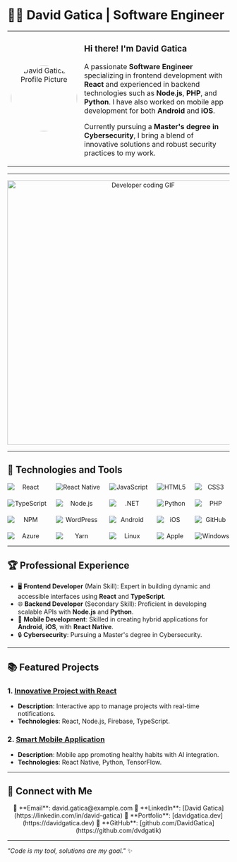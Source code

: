 # 👨‍💻 David Gatica | Software Engineer  

<div align="center">
  <table>
    <tr>
      <td align="center" width="150">
        <img src="https://via.placeholder.com/150" alt="David Gatica's Profile Picture" width="150" style="border-radius: 50%;">
      </td>
      <td>
        <h3>Hi there! I'm David Gatica</h3>
        <p>
          A passionate <strong>Software Engineer</strong> specializing in frontend development with <strong>React</strong> and experienced in backend technologies such as <strong>Node.js</strong>, <strong>PHP</strong>, and <strong>Python</strong>.  
          I have also worked on mobile app development for both <strong>Android</strong> and <strong>iOS</strong>.  
        </p>
        <p>
          Currently pursuing a <strong>Master's degree in Cybersecurity</strong>, I bring a blend of innovative solutions and robust security practices to my work.  
        </p>
      </td>
    </tr>
  </table>
</div>

---

<div align="center">
  <img src="https://user-images.githubusercontent.com/101390725/190355324-a0e8b36a-6c23-46df-93b2-aa01c7dddd24.gif" alt="Developer coding GIF" width="600">
</div>

---

## 🚀 Technologies and Tools  

<div align="center" style="display: grid; grid-template-columns: repeat(5, auto); gap: 20px;">
  <!-- Frontend -->
  <img src="https://img.shields.io/badge/-React-61DAFB?logo=react&logoColor=white&style=for-the-badge" alt="React">
  <img src="https://img.shields.io/badge/-React%20Native-61DAFB?logo=react&logoColor=white&style=for-the-badge" alt="React Native">
  <img src="https://img.shields.io/badge/-JavaScript-F7DF1E?logo=javascript&logoColor=black&style=for-the-badge" alt="JavaScript">
  <img src="https://img.shields.io/badge/-HTML5-E34F26?logo=html5&logoColor=white&style=for-the-badge" alt="HTML5">
  <img src="https://img.shields.io/badge/-CSS3-1572B6?logo=css3&logoColor=white&style=for-the-badge" alt="CSS3">
  <img src="https://img.shields.io/badge/-TypeScript-3178C6?logo=typescript&logoColor=white&style=for-the-badge" alt="TypeScript">
  
  <!-- Backend -->
  <img src="https://img.shields.io/badge/-Node.js-339933?logo=node.js&logoColor=white&style=for-the-badge" alt="Node.js">
  <img src="https://img.shields.io/badge/-.NET-512BD4?logo=.net&logoColor=white&style=for-the-badge" alt=".NET">
  <img src="https://img.shields.io/badge/-Python-3776AB?logo=python&logoColor=white&style=for-the-badge" alt="Python">
  <img src="https://img.shields.io/badge/-PHP-777BB4?logo=php&logoColor=white&style=for-the-badge" alt="PHP">
  <img src="https://img.shields.io/badge/-NPM-CB3837?logo=npm&logoColor=white&style=for-the-badge" alt="NPM">

  <!-- CMS -->
  <img src="https://img.shields.io/badge/-WordPress-21759B?logo=wordpress&logoColor=white&style=for-the-badge" alt="WordPress">

  <!-- Mobile Development -->
  <img src="https://img.shields.io/badge/-Android-3DDC84?logo=android&logoColor=white&style=for-the-badge" alt="Android">
  <img src="https://img.shields.io/badge/-iOS-000000?logo=apple&logoColor=white&style=for-the-badge" alt="iOS">
  
  <!-- DevOps -->
  <img src="https://img.shields.io/badge/-GitHub-181717?logo=github&logoColor=white&style=for-the-badge" alt="GitHub">
  <img src="https://img.shields.io/badge/-Azure-0078D4?logo=microsoftazure&logoColor=white&style=for-the-badge" alt="Azure">
  <img src="https://img.shields.io/badge/-Yarn-2C8EBB?logo=yarn&logoColor=white&style=for-the-badge" alt="Yarn">

  <!-- Operating Systems -->
  <img src="https://img.shields.io/badge/-Linux-FCC624?logo=linux&logoColor=black&style=for-the-badge" alt="Linux">
  <img src="https://img.shields.io/badge/-Apple-000000?logo=apple&logoColor=white&style=for-the-badge" alt="Apple">
  <img src="https://img.shields.io/badge/-Windows-0078D6?logo=windows&logoColor=white&style=for-the-badge" alt="Windows">
</div>

---

## 🏆 Professional Experience  

- 🖥️ **Frontend Developer** (Main Skill): Expert in building dynamic and accessible interfaces using **React** and **TypeScript**.  
- 🌐 **Backend Developer** (Secondary Skill): Proficient in developing scalable APIs with **Node.js** and **Python**.  
- 📱 **Mobile Development**: Skilled in creating hybrid applications for **Android**, **iOS**, with **React Native**.  
- 🔒 **Cybersecurity**: Pursuing a Master's degree in Cybersecurity.  

---

## 📚 Featured Projects  

### **1. [Innovative Project with React](#)**  
- **Description**: Interactive app to manage projects with real-time notifications.  
- **Technologies**: React, Node.js, Firebase, TypeScript.  

### **2. [Smart Mobile Application](#)**  
- **Description**: Mobile app promoting healthy habits with AI integration.  
- **Technologies**: React Native, Python, TensorFlow.  

---

## 🌟 Connect with Me  

<div align="center">
  📧 **Email**: david.gatica@example.com  
  💼 **LinkedIn**: [David Gatica](https://linkedin.com/in/david-gatica)  
  📂 **Portfolio**: [davidgatica.dev](https://davidgatica.dev)  
  🐙 **GitHub**: [github.com/DavidGatica](https://github.com/dvdgatik)  
</div>

---

_"Code is my tool, solutions are my goal."_ ✨  
